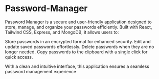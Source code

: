 # Password-Manager
Password Manager is a secure and user-friendly application designed to store, manage, and organize your passwords efficiently. Built with React, Tailwind CSS, Express, and MongoDB, it allows users to:

Store passwords in an encrypted format for enhanced security.
Edit and update saved passwords effortlessly.
Delete passwords when they are no longer needed.
Copy passwords to the clipboard with a single click for quick access.

With a clean and intuitive interface, this application ensures a seamless password management experience
